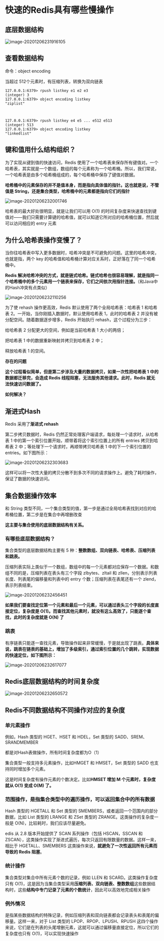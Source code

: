 # 快速的Redis具有哪些慢操作

## 底层数据结构

![image-20201206231916105](assets/image-20201206231916105.png)

## 查看数据结构

命令：object encoding

当超过 512个元素时，有压缩列表，转换为双向链表

```
127.0.0.1:6379> rpush listkey e1 e2 e3
(integer) 3
127.0.0.1:6379> object encoding listkey
"ziplist"



127.0.0.1:6379> rpush listkey e4 e5 ... e512 e513
(integer) 513
127.0.0.1:6379> object encoding listkey
"linkedlist"
```



## 键和值用什么结构组织？

为了实现从键到值的快速访问，Redis 使用了一个哈希表来保存所有键值对。一个哈希表，其实就是一个数组，数组的每个元素称为一个哈希桶。所以，我们常说，一个哈希表是由多个哈希桶组成的，每个哈希桶中保存了键值对数据。

**哈希桶中的元素保存的并不是值本身，而是指向具体值的指针。这也就是说，不管值是 String，还是集合类型，哈希桶中的元素都是指向它们的指针**

![image-20201206232001746](assets/image-20201206232001746.png)

哈希表的最大好处很明显，就是让我们可以用 O(1) 的时间复杂度来快速查找到键值对——我们只需要计算键的哈希值，就可以知道它所对应的哈希桶位置，然后就可以访问相应的 entry 元素



## 为什么哈希表操作变慢了？

当你往哈希表中写入更多数据时，哈希冲突是不可避免的问题。这里的哈希冲突，也就是指，两个 key 的哈希值和哈希桶计算对应关系时，正好落在了同一个哈希桶中。

**Redis 解决哈希冲突的方式，就是链式哈希。链式哈希也很容易理解，就是指同一个哈希桶中的多个元素用一个链表来保存，它们之间依次用指针连接。**（和Java中的Hash冲突有点类似）

![image-20201206232110256](assets/image-20201206232110256.png)

为了使 rehash 操作更高效，Redis 默认使用了两个全局哈希表：哈希表 1 和哈希表 2。一开始，当你刚插入数据时，默认使用哈希表 1，此时的哈希表 2 并没有被分配空间。随着数据逐步增多，Redis 开始执行 rehash，这个过程分为三步：

给哈希表 2 分配更大的空间，例如是当前哈希表 1 大小的两倍；

把哈希表 1 中的数据重新映射并拷贝到哈希表 2 中；

释放哈希表 1 的空间。

**存在的问题**

**这个过程看似简单，但是第二步涉及大量的数据拷贝，如果一次性把哈希表 1 中的数据都迁移完，会造成 Redis 线程阻塞，无法服务其他请求。此时，Redis 就无法快速访问数据了。**

**如何解决？**

## 渐进式Hash

Redis 采用了**渐进式 rehash**

第二步拷贝数据时，Redis 仍然正常处理客户端请求，每处理一个请求时，从哈希表 1 中的第一个索引位置开始，顺带着将这个索引位置上的所有 entries 拷贝到哈希表 2 中；等处理下一个请求时，再顺带拷贝哈希表 1 中的下一个索引位置的 entries。如下图所示：

![image-20201206232303683](assets/image-20201206232303683.png)

这样可以将一次性大量的拷贝分散不到多次不同的请求操作上。避免了耗时操作，保证了数据的快速访问。



## 集合数据操作效率

和 String 类型不同，一个集合类型的值，第一步是通过全局哈希表找到对应的哈希桶位置，第二步是在集合中再增删改查

**这主要与集合使用的底层数据结构有关系。**

### 有哪些底层数据结构？

集合类型的底层数据结构主要有 5 种：**整数数组、双向链表、哈希表、压缩列表和跳表。**

压缩列表实际上类似于一个数组，数组中的每一个元素都对应保存一个数据。和数组不同的是，压缩列表在表头有三个字段 zlbytes、zltail 和 zllen，分别表示列表长度、列表尾的偏移量和列表中的 entry 个数；压缩列表在表尾还有一个 zlend，表示列表结束。

![image-20201206232456451](assets/image-20201206232456451.png)

**如果我们要查找定位第一个元素和最后一个元素，可以通过表头三个字段的长度直接定位，复杂度是 O(1)。而查找其他元素时，就没有这么高效了，只能逐个查找，此时的复杂度就是 O(N) 了**



### 跳表

有序链表只能逐一查找元素，导致操作起来非常缓慢，于是就出现了跳表。**具体来说，跳表在链表的基础上，增加了多级索引，通过索引位置的几个跳转，实现数据的快速定位，如下图所示：**

![image-20201206232617077](assets/image-20201206232617077.png)



## Redis底层数据结构的时间复杂度

![image-20201206232650572](assets/image-20201206232650572.png)

## Redis不同数据结构不同操作对应的复杂度

### 单元素操作

例如，Hash 类型的 HGET、HSET 和 HDEL，Set 类型的 SADD、SREM、SRANDMEMBER

都是对Hash表做操作，所有时间复杂度都为O（1）

集合类型一般支持多元素操作，比如HMGET 和 HMSET，Set 类型的 SADD 也支持同时增加多个元素。

这是时间复杂度有操作元素的个数决定。比如**HMSET 增加 M 个元素时，复杂度就从 O(1) 变成 O(M) 了。**



### 范围操作，是指集合类型中的遍历操作，可以返回集合中的所有数据

Hash 类型的 HGETALL 和 Set 类型的 SMEMBERS，或者返回一个范围内的部分数据，比如 List 类型的 LRANGE 和 ZSet 类型的 ZRANGE。这类操作的复杂度一般是 O(N)，比较耗时，我们应该尽量避免。

edis 从 2.8 版本开始提供了 SCAN 系列操作（包括 HSCAN，SSCAN 和 ZSCAN），这类操作实现了渐进式遍历，每次只返回有限数量的数据。这样一来，相比于 HGETALL、SMEMBERS 这类操作来说，**就避免了一次性返回所有元素而导致的 Redis 阻塞**。

### 统计操作

集合类型对集合中所有元素个数的记录，例如 LLEN 和 SCARD。这类操作复杂度只有 O(1)，这是因为当集合类型采用**压缩列表、双向链表、整数数组**这些数据结构时，这些**结构中专门记录了元素的个数统计**，因此可以高效地完成相关操作

### 例外情况

是指某些数据结构的特殊记录，例如压缩列表和双向链表都会记录表头和表尾的偏移量。这样一来，对于 List 类型的 LPOP、RPOP、LPUSH、RPUSH 这四个操作来说，它们是在列表的头尾增删元素，这就可以通过偏移量直接定位，所以它们的复杂度也只有 O(1)，可以实现快速操作







